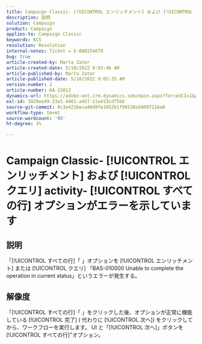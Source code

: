```yaml
---
title: Campaign Classic- [!UICONTROL エンリッチメント] および [!UICONTROL クエリ] activity- [!UICONTROL すべての行] オプションがエラーを示しています
description: 説明
solution: Campaign
product: Campaign
applies-to: Campaign Classic
keywords: KCS
resolution: Resolution
internal-notes: Ticket = E-000154679
bug: true
article-created-by: Marta Zator
article-created-date: 5/10/2022 9:03:46 AM
article-published-by: Marta Zator
article-published-date: 5/10/2022 9:05:35 AM
version-number: 2
article-number: KA-15812
dynamics-url: https://adobe-ent.crm.dynamics.com/main.aspx?forceUCI=1&pagetype=entityrecord&etn=knowledgearticle&id=8cf53f15-40d0-ec11-a7b5-00224809c101
exl-id: 3820ee49-23a1-4401-a457-21e413cdf5bb
source-git-commit: 0c3e421beca46d9fe1952b1f98538a50697216a0
workflow-type: tm+mt
source-wordcount: '95'
ht-degree: 3%

---
```


# Campaign Classic- [!UICONTROL エンリッチメント] および [!UICONTROL クエリ] activity- [!UICONTROL すべての行] オプションがエラーを示しています

## 説明


「[!UICONTROL すべての行]「 」オプションを [!UICONTROL エンリッチメント] または [!UICONTROL クエリ] 「BAS-010000 Unable to complete the operation in current status」というエラーが発生する。


## 解像度


「[!UICONTROL すべての行]「 」をクリックした後、オプションが正常に機能している [!UICONTROL 完了] ( 代わりに [!UICONTROL 次へ]) をクリックしてから、ワークフローを実行します。 UI と「[!UICONTROL 次へ]」ボタンを[!UICONTROL すべての行]&quot;オプション。
